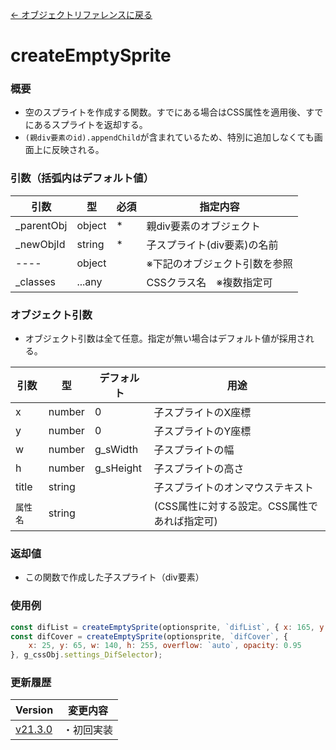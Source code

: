 [← オブジェクトリファレンスに戻る](ObjectReferenceIndex.html)  

# createEmptySprite
### 概要
- 空のスプライトを作成する関数。すでにある場合はCSS属性を適用後、すでにあるスプライトを返却する。
- `(親div要素のid).appendChild`が含まれているため、特別に追加しなくても画面上に反映される。

### 引数（括弧内はデフォルト値）

|引数|型|必須|指定内容|
|----|----|----|----|
|_parentObj|object|*|親div要素のオブジェクト|
|_newObjId|string|*|子スプライト(div要素)の名前|
|----|object||※下記のオブジェクト引数を参照|
|_classes|...any||CSSクラス名　※複数指定可|

### オブジェクト引数
- オブジェクト引数は全て任意。指定が無い場合はデフォルト値が採用される。

|引数|型|デフォルト|用途|
|----|----|----|----|
|x|number|0|子スプライトのX座標|
|y|number|0|子スプライトのY座標|
|w|number|g_sWidth|子スプライトの幅|
|h|number|g_sHeight|子スプライトの高さ|
|title|string||子スプライトのオンマウステキスト|
|`属性名`|string||(CSS属性に対する設定。CSS属性であれば指定可)|

### 返却値
- この関数で作成した子スプライト（div要素）

### 使用例
```javascript
const difList = createEmptySprite(optionsprite, `difList`, { x: 165, y: 65, w: 280, h: 255, overflow: `auto` }, g_cssObj.settings_DifSelector);
const difCover = createEmptySprite(optionsprite, `difCover`, {
	x: 25, y: 65, w: 140, h: 255, overflow: `auto`, opacity: 0.95
}, g_cssObj.settings_DifSelector);
```

### 更新履歴

|Version|変更内容|
|----|----|
|[v21.3.0](https://github.com/cwtickle/danoniplus/releases/tag/v21.3.0)|・初回実装|